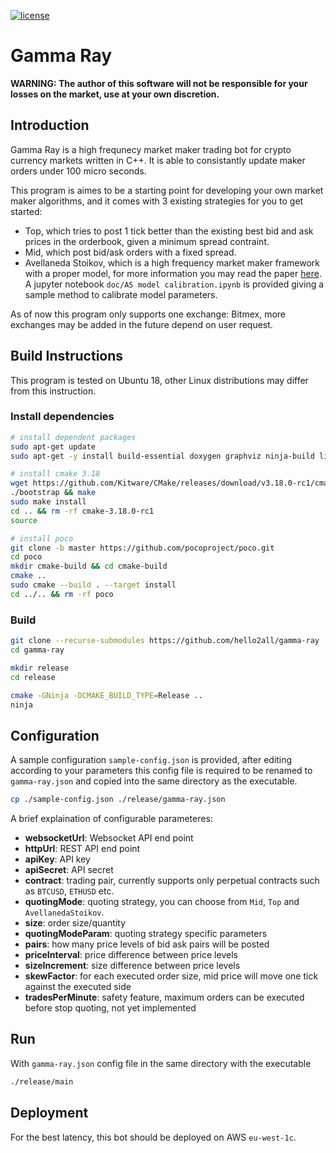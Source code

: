 [![license](https://img.shields.io/badge/license-isc-blue.svg)](https://github.com/hello2al/gamma-ray/blob/master/LICENSE)

# Gamma Ray

**WARNING: The author of this software will not be responsible for your losses on the market, use at your own discretion.**

## Introduction

Gamma Ray is a high frequnecy market maker trading bot for crypto currency markets written in C++. It is able to consistantly update maker orders under 100 micro seconds.

This program is aimes to be a starting point for developing your own market maker algorithms, and it comes with 3 existing strategies for you to get started:

- Top, which tries to post 1 tick better than the existing best bid and ask prices in the orderbook, given a minimum spread contraint.
- Mid, which post bid/ask orders with a fixed spread.
- Avellaneda Stoikov, which is a high frequency market maker framework with a proper model, for more information you may read the paper [here](https://www.researchgate.net/publication/24086205_High_Frequency_Trading_in_a_Limit_Order_Book). A jupyter notebook `doc/AS model calibration.ipynb` is provided giving a sample method to calibrate model parameters.

As of now this program only supports one exchange: Bitmex, more exchanges may be added in the future depend on user request.

## Build Instructions
This program is tested on Ubuntu 18, other Linux distributions may differ from this instruction.

### Install dependencies
``` bash
# install dependent packages
sudo apt-get update
sudo apt-get -y install build-essential doxygen graphviz ninja-build libboost-all-dev libssl-dev libcpprest-dev

# install cmake 3.18
wget https://github.com/Kitware/CMake/releases/download/v3.18.0-rc1/cmake-3.18.0-rc1.tar.gz && tar -xzvf cmake-3.18.0-rc1.tar.gz && cd cmake-3.18.0-rc1
./bootstrap && make
sudo make install
cd .. && rm -rf cmake-3.18.0-rc1
source

# install poco
git clone -b master https://github.com/pocoproject/poco.git
cd poco
mkdir cmake-build && cd cmake-build
cmake ..
sudo cmake --build . --target install
cd ../.. && rm -rf poco
```

### Build

```bash
git clone --recurse-submodules https://github.com/hello2all/gamma-ray
cd gamma-ray

mkdir release
cd release

cmake -GNinja -DCMAKE_BUILD_TYPE=Release ..
ninja
```

## Configuration

A sample configuration `sample-config.json` is provided, after editing according to your parameters this config file is required to be renamed to `gamma-ray.json` and copied into the same directory as the executable.

```bash
cp ./sample-config.json ./release/gamma-ray.json
```

A brief explaination of configurable parameteres:

- **websocketUrl**: Websocket API end point 
- **httpUrl**: REST API end point
- **apiKey**: API key
- **apiSecret**: API secret
- **contract**: trading pair, currently supports only perpetual contracts such as `BTCUSD`, `ETHUSD` etc.
- **quotingMode**: quoting strategy, you can choose from `Mid`, `Top` and `AvellanedaStoikov`.
- **size**: order size/quantity
- **quotingModeParam**: quoting strategy specific parameters
- **pairs**: how many price levels of bid ask pairs will be posted
- **priceInterval**: price difference between price levels
- **sizeIncrement**: size difference between price levels
- **skewFactor**: for each executed order size, mid price will move one tick against the executed side
- **tradesPerMinute**: safety feature, maximum orders can be executed before stop quoting, not yet implemented

## Run

With `gamma-ray.json` config file in the same directory with the executable

```bash
./release/main
```

## Deployment

For the best latency, this bot should be deployed on AWS `eu-west-1c`.